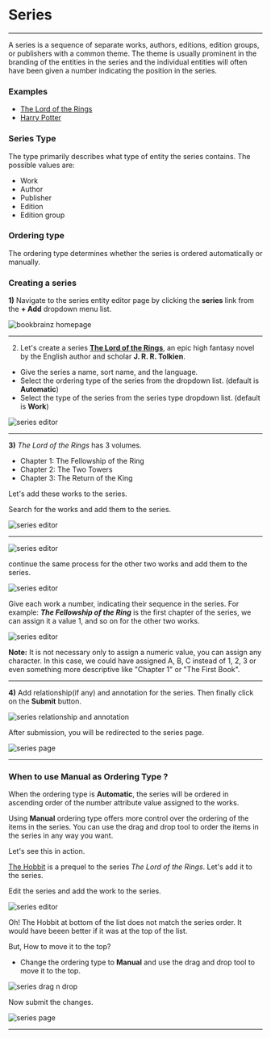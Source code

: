 # Series 
-------
A series is a sequence of separate works, authors, editions, edition groups, or publishers with a common theme. The theme is usually prominent in the branding of the entities in the series and the individual entities will often have been given a number indicating the position in the series.

### Examples

<!-- update the examples with bookbrainz.org url once the series feature is released.  -->

- [The Lord of the Rings](https://test.bookbrainz.org/series/8868b54c-3d85-4067-aacc-63c3fc0c4b01)
- [Harry Potter](https://test.bookbrainz.org/series/e9ffde6e-ffa7-4fe3-b8c5-e548bcbcc938)

### Series Type
The type primarily describes what type of entity the series contains. The possible values are:

- Work 
- Author 
- Publisher
- Edition
- Edition group 

### Ordering type
The ordering type determines whether the series is ordered automatically or manually.

### Creating a series

**1)** Navigate to the series entity editor page by clicking the **series** link from the **+ Add** dropdown menu list.

![bookbrainz homepage](../images/series-1.png)

-------
2) Let's create a series [**The Lord of the Rings**](https://en.wikipedia.org/wiki/The_Lord_of_the_Rings), an epic high fantasy novel by the English author and scholar **J. R. R. Tolkien**.

- Give the series a name, sort name, and the language.
- Select the ordering type of the series from the dropdown list. (default is **Automatic**)
- Select the type of the series from the series type dropdown list. (default is **Work**)

![series editor](../images/series-2.png)

-------
**3)** <em>The Lord of the Rings</em> has 3 volumes.

- Chapter 1: The Fellowship of the Ring
- Chapter 2: The Two Towers
- Chapter 3: The Return of the King

Let's add these works to the series.

Search for the works and add them to the series.

![series editor](../images/series-3.png)


------
![series editor](../images/series-4.png)

continue the same process for the other two works and add them to the series.

![series editor](../images/series-5.png)

Give each work a number, indicating their sequence in the series. For example: <em>**The Fellowship of the Ring**</em> is the first chapter of the series, we can assign it a value 1, and so on for the other two works.

![series editor](../images/series-6.png)

**Note:** It is not necessary only to assign a numeric value, you can assign any character. In this case, we could have assigned A, B, C instead of 1, 2, 3 or even something more descriptive like "Chapter 1" or "The First Book".

-------
**4)** Add relationship(if any) and annotation for the series. Then finally click on the **Submit** button.

![series relationship and annotation](../images/series-7.png)

After submission, you will be redirected to the series page.

![series page](../images/series-8.png)

-------
### When to use Manual as Ordering Type ?

When the ordering type is **Automatic**, the series will be ordered in ascending order of the number attribute value assigned to the works.

Using **Manual** ordering type offers more control over the ordering of the items in the series.
You can use the drag and drop tool to order the items in the series in any way you want.

Let's see this in action.

[The Hobbit](https://en.wikipedia.org/wiki/The_Hobbit) is a prequel to the series <em>The Lord of the Rings</em>. Let's add it to the series.

Edit the series and add the work to the series.

![series editor](../images/series-9.png)

Oh! The Hobbit at bottom of the list does not match the series order. It would have beeen better if it was at the top of the list.

But, How to move it to the top? 

- Change the ordering type to **Manual** and use the drag and drop tool to move it to the top.

![series drag n drop](../images/series-10.gif)

Now submit the changes.

![series page](../images/series-11.png)

-------

